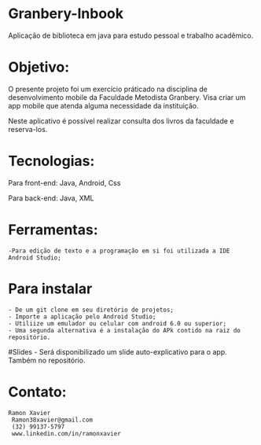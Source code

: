 # Granbery-Inbook
Aplicação de biblioteca em java para estudo pessoal e trabalho acadêmico. 

<h1>Objetivo:</h1>
O presente projeto foi um exercício práticado na disciplina de desenvolvimento mobile da Faculdade Metodista Granbery.
Visa criar um app mobile que atenda alguma necessidade da instituição. 

Neste aplicativo é possível realizar consulta dos livros da faculdade e reserva-los. 

# Tecnologias:

Para front-end: 
	Java,
	Android,
  Css

Para back-end:
	Java,
  XML

# Ferramentas:
	-Para edição de texto e a programação em si foi utilizada a IDE Android Studio; 
	
# Para instalar
	- De um git clone em seu diretório de projetos;
	- Importe a aplicação pelo Android Studio;
	- Utiliize um emulador ou celular com android 6.0 ou superior;
	- Uma segunda alternativa é a instalação do APk contido na raiz do repositório. 

#Slides
	- Será disponibilizado um slide auto-explicativo para o app. Também no repositório. 
        
# Contato: 
	Ramon Xavier
	 Ramon38xavier@gmail.com
	 (32) 99137-5797
	 www.linkedin.com/in/ramonxavier
